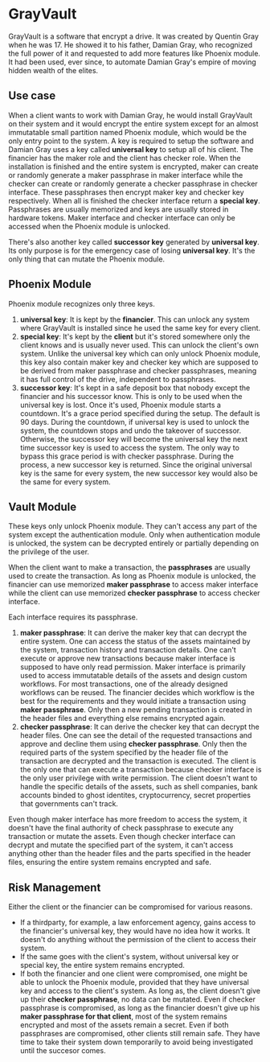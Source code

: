 # GrayVault

GrayVault is a software that encrypt a drive. It was created by Quentin Gray when he was 17. He showed it to his father, Damian Gray, who recognized the full power of it and requested to add more features like Phoenix module. It had been used, ever since, to automate Damian Gray's empire of moving hidden wealth of the elites.

## Use case

When a client wants to work with Damian Gray, he would install GrayVault on their system and it would encrypt the entire system except for an almost immutatable small partition named Phoenix module, which would be the only entry point to the system. A key is required to setup the software and Damian Gray uses a key called **universal key** to setup all of his client. The financier has the maker role and the client has checker role. When the installation is finished and the entire system is encrypted, maker can create or randomly generate a maker passphrase in maker interface while the checker can create or randomly generate a checker passphrase in checker interface. These passphrases then encrypt maker key and checker key respectively. When all is finished the checker interface return a **special key**. Passphrases are usually memorized and keys are usually stored in hardware tokens. Maker interface and checker interface can only be accessed when the Phoenix module is unlocked.

There's also another key called **successor key** generated by **universal key**. Its only purpose is for the emergency case of losing **universal key**. It's the only thing that can mutate the Phoenix module.

## Phoenix Module

Phoenix module recognizes only three keys.

1. **universal key**: It is kept by the **financier**. This can unlock any system where GrayVault is installed since he used the same key for every client.
2. **special key**: It's kept by the **client** but it's stored somewhere only the client knows and is usually never used. This can unlock the client's own system. Unlike the universal key which can only unlock Phoenix module, this key also contain maker key and checker key which are supposed to be derived from maker passphrase and checker passphrases, meaning it has full control of the drive, independent to passphrases.
3. **successor key**: It's kept in a safe deposit box that nobody except the financier and his successor know. This is only to be used when the universal key is lost. Once it's used, Phoenix module starts a countdown. It's a grace period specified during the setup. The default is 90 days. During the countdown, if universal key is used to unlock the system, the countdown stops and undo the takeover of successor. Otherwise, the successor key will become the universal key the next time successor key is used to access the system. The only way to bypass this grace period is with checker passphrase. During the process, a new successor key is returned. Since the original universal key is the same for every system, the new successor key would also be the same for every system.

## Vault Module

These keys only unlock Phoenix module. They can't access any part of the system except the authentication module. Only when authentication module is unlocked, the system can be decrypted entirely or partially depending on the privilege of the user.

When the client want to make a transaction, the **passphrases** are usually used to create the transaction. As long as Phoenix module is unlocked, the financier can use memorized **maker passphrase** to access maker interface while the client can use memorized **checker passphrase** to access checker interface.

Each interface requires its passphrase.

1. **maker passphrase**: It can derive the maker key that can decrypt the entire system. One can access the status of the assets maintained by the system, transaction history and transaction details. One can't execute or approve new transactions because maker interface is supposed to have only read permission. Maker interface is primarily used to access immutatable details of the assets and design custom workflows. For most transactions, one of the already designed workflows can be reused. The financier decides which workflow is the best for the requirements and they would initiate a transaction using **maker passphrase**. Only then a new pending transaction is created in the header files and everything else remains encrypted again.
2. **checker passphrase**: It can derive the checker key that can decrypt the header files. One can see the detail of the requested transactions and approve and decline them using **checker passphrase**. Only then the required parts of the system specified by the header file of the transaction are decrypted and the transaction is executed. The client is the only one that can execute a transaction because checker interface is the only user privilege with write permission. The client doesn't want to handle the specific details of the assets, such as shell companies, bank accounts binded to ghost identites, cryptocurrency, secret properties that governments can't track.

Even though maker interface has more freedom to access the system, it doesn't have the final authority of check passphrase to execute any transaction or mutate the assets. Even though checker interface can decrypt and mutate the specified part of the system, it can't access anything other than the header files and the parts specified in the header files, ensuring the entire system remains encrypted and safe.

## Risk Management

Either the client or the financier can be compromised for various reasons.

- If a thirdparty, for example, a law enforcement agency, gains access to the financier's universal key, they would have no idea how it works. It doesn't do anything without the permission of the client to access their system.
- If the same goes with the client's system, without universal key or special key, the entire system remains encrypted.
- If both the financier and one client were compromised, one might be able to unlock the Phoenix module, provided that they have universal key and access to the client's system. As long as, the client doesn't give up their **checker passphrase**, no data can be mutated. Even if checker passphrase is compromised, as long as the financier doesn't give up his **maker passphrase for that client**, most of the system remains encrypted and most of the assets remain a secret. Even if both passphrases are compromised, other clients still remain safe. They have time to take their system down temporarily to avoid being investigated until the succesor comes.
